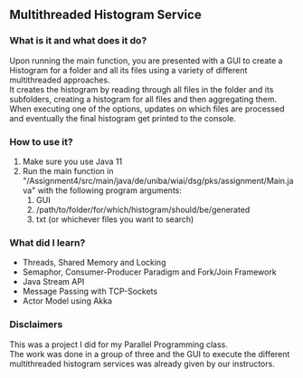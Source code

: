 ## Multithreaded Histogram Service

### What is it and what does it do?
Upon running the main function, you are presented with a GUI to create a Histogram for a folder and all its files using a variety of different multithreaded approaches.  
It creates the histogram by reading through all files in the folder and its subfolders, creating a histogram for all files and then aggregating them.  
When executing one of the options, updates on which files are processed and eventually the final histogram get printed to the console.

### How to use it?
1. Make sure you use Java 11
2. Run the main function in "/Assignment4/src/main/java/de/uniba/wiai/dsg/pks/assignment/Main.java" with the following program arguments:
    1. GUI
    2. /path/to/folder/for/which/histogram/should/be/generated
    3. txt (or whichever files you want to search)

### What did I learn?
* Threads, Shared Memory and Locking
* Semaphor, Consumer-Producer Paradigm and Fork/Join Framework
* Java Stream API
* Message Passing with TCP-Sockets
* Actor Model using Akka

### Disclaimers
This was a project I did for my Parallel Programming class.  
The work was done in a group of three and the GUI to execute the different multithreaded histogram services was already given by our instructors.
